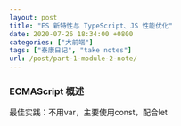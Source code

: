```yaml
---
layout: post
title: "ES 新特性与 TypeScript、JS 性能优化"
date: 2020-07-26 18:34:00 +0800
categories: ["大前端"]
tags: ["泰康日记", "take notes"]
url: /post/part-1-module-2-note/
---
```


### ECMAScript 概述

最佳实践：不用var，主要使用const，配合let
